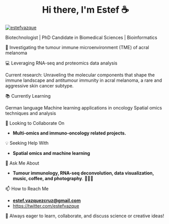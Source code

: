 <h1 align="center">Hi there, I'm Estef ☕ </h1>

<p align="left"> <a href="https://twitter.com/estefvazque" target="blank"><img src="https://img.shields.io/twitter/follow/estefvazque?logo=twitter&style=for-the-badge" alt="estefvazque" /></a> </p>

Biotechnologist | PhD Candidate in Biomedical Sciences | Bioinformatics

🧬 Investigating the tumour immune microenvironment (TME) of acral melanoma  

💻 Leveraging RNA-seq and proteomics data analysis

Current research: Unraveling the molecular components that shape the immune landscape and antitumour immunity in acral melanoma, a rare and aggressive skin cancer subtype.

📚 Currently Learning

 German language
 Machine learning applications in oncology 
 Spatial omics techniques and analysis

👥 Looking to Collaborate On

- **Multi-omics and immuno-oncology related projects.**

💡 Seeking Help With

-  **Spatial omics and machine learning**

💬 Ask Me About

- **Tumour immunology, RNA-seq deconvolution, data visualization, music, coffee, and photography**. 🎸🎹🎨

📫 How to Reach Me

- **estef.vazquezcruz@gmail.com**
- https://twitter.com/estefvazque
  

🎵 Always eager to learn, collaborate, and discuss science or creative ideas!
